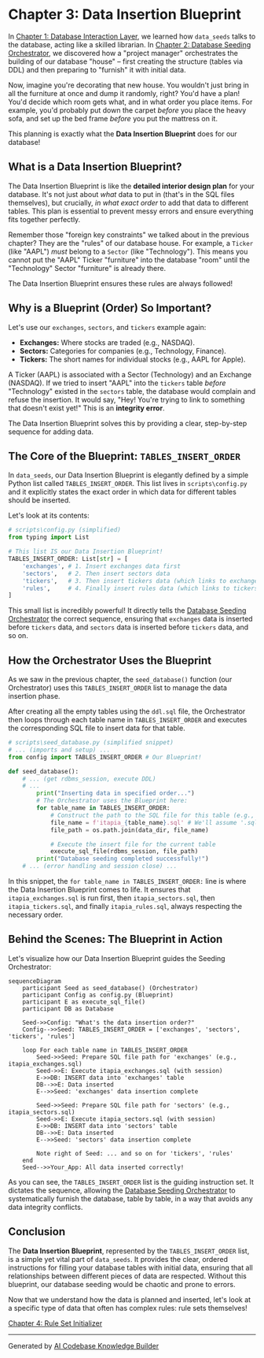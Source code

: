# Chapter 3: Data Insertion Blueprint

In [Chapter 1: Database Interaction Layer](01_database_interaction_layer_.md), we learned how `data_seeds` talks to the database, acting like a skilled librarian. In [Chapter 2: Database Seeding Orchestrator](02_database_seeding_orchestrator_.md), we discovered how a "project manager" orchestrates the building of our database "house" – first creating the structure (tables via DDL) and then preparing to "furnish" it with initial data.

Now, imagine you're decorating that new house. You wouldn't just bring in all the furniture at once and dump it randomly, right? You'd have a plan! You'd decide which room gets what, and in what order you place items. For example, you'd probably put down the carpet *before* you place the heavy sofa, and set up the bed frame *before* you put the mattress on it.

This planning is exactly what the **Data Insertion Blueprint** does for our database!

## What is a Data Insertion Blueprint?

The Data Insertion Blueprint is like the **detailed interior design plan** for your database. It's not just about *what* data to put in (that's in the SQL files themselves), but crucially, *in what exact order* to add that data to different tables. This plan is essential to prevent messy errors and ensure everything fits together perfectly.

Remember those "foreign key constraints" we talked about in the previous chapter? They are the "rules" of our database house. For example, a `Ticker` (like "AAPL") *must* belong to a `Sector` (like "Technology"). This means you cannot put the "AAPL" Ticker "furniture" into the database "room" until the "Technology" Sector "furniture" is already there.

The Data Insertion Blueprint ensures these rules are always followed!

## Why is a Blueprint (Order) So Important?

Let's use our `exchanges`, `sectors`, and `tickers` example again:

*   **Exchanges:** Where stocks are traded (e.g., NASDAQ).
*   **Sectors:** Categories for companies (e.g., Technology, Finance).
*   **Tickers:** The short names for individual stocks (e.g., AAPL for Apple).

A Ticker (AAPL) is associated with a Sector (Technology) and an Exchange (NASDAQ). If we tried to insert "AAPL" into the `tickers` table *before* "Technology" existed in the `sectors` table, the database would complain and refuse the insertion. It would say, "Hey! You're trying to link to something that doesn't exist yet!" This is an **integrity error**.

The Data Insertion Blueprint solves this by providing a clear, step-by-step sequence for adding data.

## The Core of the Blueprint: `TABLES_INSERT_ORDER`

In `data_seeds`, our Data Insertion Blueprint is elegantly defined by a simple Python list called `TABLES_INSERT_ORDER`. This list lives in `scripts\config.py` and it explicitly states the exact order in which data for different tables should be inserted.

Let's look at its contents:

```python
# scripts\config.py (simplified)
from typing import List

# This list IS our Data Insertion Blueprint!
TABLES_INSERT_ORDER: List[str] = [
    'exchanges', # 1. Insert exchanges data first
    'sectors',   # 2. Then insert sectors data
    'tickers',   # 3. Then insert tickers data (which links to exchanges/sectors)
    'rules',     # 4. Finally insert rules data (which links to tickers)
]
```
This small list is incredibly powerful! It directly tells the [Database Seeding Orchestrator](02_database_seeding_orchestrator_.md) the correct sequence, ensuring that `exchanges` data is inserted before `tickers` data, and `sectors` data is inserted before `tickers` data, and so on.

## How the Orchestrator Uses the Blueprint

As we saw in the previous chapter, the `seed_database()` function (our Orchestrator) uses this `TABLES_INSERT_ORDER` list to manage the data insertion phase.

After creating all the empty tables using the `ddl.sql` file, the Orchestrator then loops through each table name in `TABLES_INSERT_ORDER` and executes the corresponding SQL file to insert data for that table.

```python
# scripts\seed_database.py (simplified snippet)
# ... (imports and setup) ...
from config import TABLES_INSERT_ORDER # Our Blueprint!

def seed_database():
    # ... (get rdbms_session, execute DDL)
    # ...
        print("Inserting data in specified order...")
        # The Orchestrator uses the Blueprint here:
        for table_name in TABLES_INSERT_ORDER:
            # Construct the path to the SQL file for this table (e.g., 'itapia_exchanges.sql')
            file_name = f'itapia_{table_name}.sql' # We'll assume '.sql' for now
            file_path = os.path.join(data_dir, file_name)

            # Execute the insert file for the current table
            execute_sql_file(rdbms_session, file_path)
        print("Database seeding completed successfully!")
    # ... (error handling and session close) ...
```
In this snippet, the `for table_name in TABLES_INSERT_ORDER:` line is where the Data Insertion Blueprint comes to life. It ensures that `itapia_exchanges.sql` is run first, then `itapia_sectors.sql`, then `itapia_tickers.sql`, and finally `itapia_rules.sql`, always respecting the necessary order.

## Behind the Scenes: The Blueprint in Action

Let's visualize how our Data Insertion Blueprint guides the Seeding Orchestrator:

```mermaid
sequenceDiagram
    participant Seed as seed_database() (Orchestrator)
    participant Config as config.py (Blueprint)
    participant E as execute_sql_file()
    participant DB as Database

    Seed->>Config: "What's the data insertion order?"
    Config-->>Seed: TABLES_INSERT_ORDER = ['exchanges', 'sectors', 'tickers', 'rules']
    
    loop For each table name in TABLES_INSERT_ORDER
        Seed->>Seed: Prepare SQL file path for 'exchanges' (e.g., itapia_exchanges.sql)
        Seed->>E: Execute itapia_exchanges.sql (with session)
        E->>DB: INSERT data into 'exchanges' table
        DB-->>E: Data inserted
        E-->>Seed: 'exchanges' data insertion complete

        Seed->>Seed: Prepare SQL file path for 'sectors' (e.g., itapia_sectors.sql)
        Seed->>E: Execute itapia_sectors.sql (with session)
        E->>DB: INSERT data into 'sectors' table
        DB-->>E: Data inserted
        E-->>Seed: 'sectors' data insertion complete
        
        Note right of Seed: ... and so on for 'tickers', 'rules'
    end
    Seed-->>Your_App: All data inserted correctly!
```
As you can see, the `TABLES_INSERT_ORDER` list is the guiding instruction set. It dictates the sequence, allowing the [Database Seeding Orchestrator](02_database_seeding_orchestrator_.md) to systematically furnish the database, table by table, in a way that avoids any data integrity conflicts.

## Conclusion

The **Data Insertion Blueprint**, represented by the `TABLES_INSERT_ORDER` list, is a simple yet vital part of `data_seeds`. It provides the clear, ordered instructions for filling your database tables with initial data, ensuring that all relationships between different pieces of data are respected. Without this blueprint, our database seeding would be chaotic and prone to errors.

Now that we understand how the data is planned and inserted, let's look at a specific type of data that often has complex rules: rule sets themselves!

[Chapter 4: Rule Set Initializer](04_rule_set_initializer_.md)

---

Generated by [AI Codebase Knowledge Builder](https://github.com/The-Pocket/Tutorial-Codebase-Knowledge)